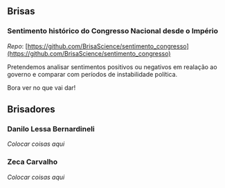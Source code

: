 ## Brisas

### Sentimento histórico do Congresso Nacional desde o Império

*Repo*: [https://github.com/BrisaScience/sentimento_congresso](https://github.com/BrisaScience/sentimento_congresso)

Pretendemos analisar sentimentos positivos ou negativos em realação ao governo e comparar com períodos de instabilidade política.

Bora ver no que vai dar!

## Brisadores

### Danilo Lessa Bernardineli

*Colocar coisas aqui*

### Zeca Carvalho

*Colocar coisas aqui*

